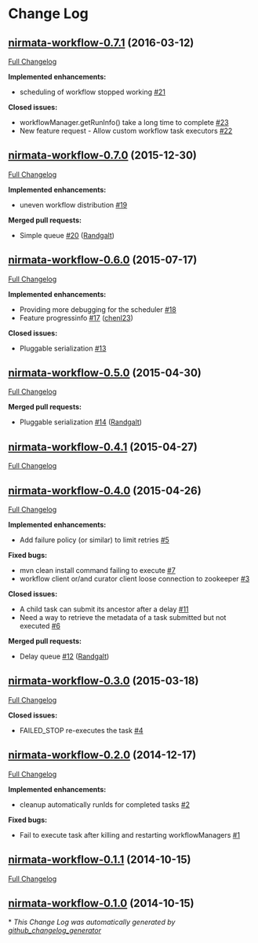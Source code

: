 # Change Log

## [nirmata-workflow-0.7.1](https://github.com/NirmataOSS/workflow/tree/nirmata-workflow-0.7.1) (2016-03-12)
[Full Changelog](https://github.com/NirmataOSS/workflow/compare/nirmata-workflow-0.7.0...nirmata-workflow-0.7.1)

**Implemented enhancements:**

- scheduling of workflow stopped working [\#21](https://github.com/NirmataOSS/workflow/issues/21)

**Closed issues:**

- workflowManager.getRunInfo\(\) take a long time to complete [\#23](https://github.com/NirmataOSS/workflow/issues/23)
- New feature request - Allow custom workflow task executors [\#22](https://github.com/NirmataOSS/workflow/issues/22)

## [nirmata-workflow-0.7.0](https://github.com/NirmataOSS/workflow/tree/nirmata-workflow-0.7.0) (2015-12-30)
[Full Changelog](https://github.com/NirmataOSS/workflow/compare/nirmata-workflow-0.6.0...nirmata-workflow-0.7.0)

**Implemented enhancements:**

- uneven workflow distribution [\#19](https://github.com/NirmataOSS/workflow/issues/19)

**Merged pull requests:**

- Simple queue [\#20](https://github.com/NirmataOSS/workflow/pull/20) ([Randgalt](https://github.com/Randgalt))

## [nirmata-workflow-0.6.0](https://github.com/NirmataOSS/workflow/tree/nirmata-workflow-0.6.0) (2015-07-17)
[Full Changelog](https://github.com/NirmataOSS/workflow/compare/nirmata-workflow-0.5.0...nirmata-workflow-0.6.0)

**Implemented enhancements:**

- Providing more debugging for the scheduler [\#18](https://github.com/NirmataOSS/workflow/issues/18)
- Feature progressinfo [\#17](https://github.com/NirmataOSS/workflow/pull/17) ([chenl23](https://github.com/chenl23))

**Closed issues:**

- Pluggable serialization [\#13](https://github.com/NirmataOSS/workflow/issues/13)

## [nirmata-workflow-0.5.0](https://github.com/NirmataOSS/workflow/tree/nirmata-workflow-0.5.0) (2015-04-30)
[Full Changelog](https://github.com/NirmataOSS/workflow/compare/nirmata-workflow-0.4.1...nirmata-workflow-0.5.0)

**Merged pull requests:**

- Pluggable serialization [\#14](https://github.com/NirmataOSS/workflow/pull/14) ([Randgalt](https://github.com/Randgalt))

## [nirmata-workflow-0.4.1](https://github.com/NirmataOSS/workflow/tree/nirmata-workflow-0.4.1) (2015-04-27)
[Full Changelog](https://github.com/NirmataOSS/workflow/compare/nirmata-workflow-0.4.0...nirmata-workflow-0.4.1)

## [nirmata-workflow-0.4.0](https://github.com/NirmataOSS/workflow/tree/nirmata-workflow-0.4.0) (2015-04-26)
[Full Changelog](https://github.com/NirmataOSS/workflow/compare/nirmata-workflow-0.3.0...nirmata-workflow-0.4.0)

**Implemented enhancements:**

- Add failure policy \(or similar\) to limit retries  [\#5](https://github.com/NirmataOSS/workflow/issues/5)

**Fixed bugs:**

- mvn clean install command failing to execute [\#7](https://github.com/NirmataOSS/workflow/issues/7)
- workflow client or/and curator client loose connection to zookeeper [\#3](https://github.com/NirmataOSS/workflow/issues/3)

**Closed issues:**

- A child task can submit its ancestor after a delay [\#11](https://github.com/NirmataOSS/workflow/issues/11)
- Need a way to retrieve the metadata of a task submitted but not executed [\#6](https://github.com/NirmataOSS/workflow/issues/6)

**Merged pull requests:**

- Delay queue [\#12](https://github.com/NirmataOSS/workflow/pull/12) ([Randgalt](https://github.com/Randgalt))

## [nirmata-workflow-0.3.0](https://github.com/NirmataOSS/workflow/tree/nirmata-workflow-0.3.0) (2015-03-18)
[Full Changelog](https://github.com/NirmataOSS/workflow/compare/nirmata-workflow-0.2.0...nirmata-workflow-0.3.0)

**Closed issues:**

- FAILED\_STOP re-executes the task [\#4](https://github.com/NirmataOSS/workflow/issues/4)

## [nirmata-workflow-0.2.0](https://github.com/NirmataOSS/workflow/tree/nirmata-workflow-0.2.0) (2014-12-17)
[Full Changelog](https://github.com/NirmataOSS/workflow/compare/nirmata-workflow-0.1.1...nirmata-workflow-0.2.0)

**Implemented enhancements:**

- cleanup automatically runIds for completed tasks [\#2](https://github.com/NirmataOSS/workflow/issues/2)

**Fixed bugs:**

- Fail to execute task after killing and restarting workflowManagers [\#1](https://github.com/NirmataOSS/workflow/issues/1)

## [nirmata-workflow-0.1.1](https://github.com/NirmataOSS/workflow/tree/nirmata-workflow-0.1.1) (2014-10-15)
[Full Changelog](https://github.com/NirmataOSS/workflow/compare/nirmata-workflow-0.1.0...nirmata-workflow-0.1.1)

## [nirmata-workflow-0.1.0](https://github.com/NirmataOSS/workflow/tree/nirmata-workflow-0.1.0) (2014-10-15)


\* *This Change Log was automatically generated by [github_changelog_generator](https://github.com/skywinder/Github-Changelog-Generator)*